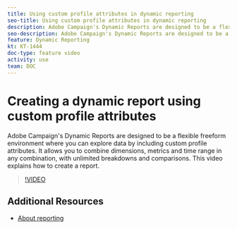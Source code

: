 ```yaml
---
title: Using custom profile attributes in dynamic reporting
seo-title: Using custom profile attributes in dynamic reporting
description: Adobe Campaign's Dynamic Reports are designed to be a flexible freeform environment where you can explore data. It allows you to combine custom profile attributes, dimensions, metrics and time range in any combination, with unlimited breakdowns and comparisons. This video explains how to create a report using custom profile attributes.
seo-description: Adobe Campaign's Dynamic Reports are designed to be a flexible freeform environment where you can explore data. It allows you to combine custom profile attributes, dimensions, metrics and time range in any combination, with unlimited breakdowns and comparisons. This video explains how to create a report using custom profile attributes.
feature: Dynamic Reporting
kt: KT-1444
doc-type: feature video
activity: use
team: DOC
---
```


# Creating a dynamic report using custom profile attributes

Adobe Campaign's Dynamic Reports are designed to be a flexible freeform environment where you can explore data by including custom profile attributes. It allows you to combine dimensions, metrics and time range in any combination, with unlimited breakdowns and comparisons. This video explains how to create a report.

>[!VIDEO](https://video.tv.adobe.com/v/28204?quality=12)

## Additional Resources

* [About reporting](https://helpx.adobe.com/campaign/standard/reporting/user-guide.html?topic=/campaign/standard/reporting/morehelp/about-reporting.ug.js)
